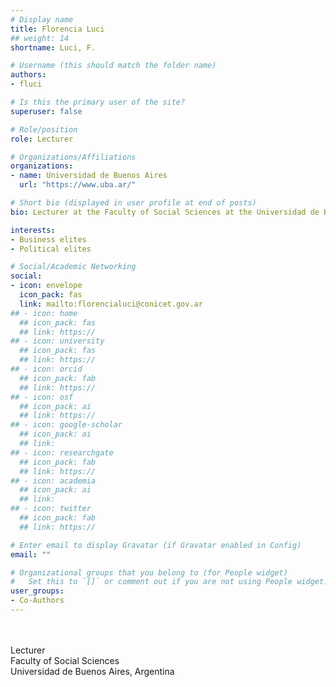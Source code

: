 ```yaml
---
# Display name
title: Florencia Luci
## weight: 14
shortname: Luci, F.

# Username (this should match the folder name)
authors:
- fluci

# Is this the primary user of the site?
superuser: false

# Role/position
role: Lecturer

# Organizations/Affiliations
organizations:
- name: Universidad de Buenos Aires
  url: "https://www.uba.ar/"

# Short bio (displayed in user profile at end of posts)
bio: Lecturer at the Faculty of Social Sciences at the Universidad de Buenos Aires, Argentina.

interests:
- Business elites
- Political elites

# Social/Academic Networking
social:
- icon: envelope
  icon_pack: fas
  link: mailto:florencialuci@conicet.gov.ar
## - icon: home
  ## icon_pack: fas
  ## link: https://
## - icon: university
  ## icon_pack: fas
  ## link: https://
## - icon: orcid
  ## icon_pack: fab
  ## link: https://
## - icon: osf
  ## icon_pack: ai
  ## link: https://
## - icon: google-scholar
  ## icon_pack: ai
  ## link:
## - icon: researchgate
  ## icon_pack: fab
  ## link: https://
## - icon: academia
  ## icon_pack: ai
  ## link:
## - icon: twitter
  ## icon_pack: fab
  ## link: https://

# Enter email to display Gravatar (if Gravatar enabled in Config)
email: ""

# Organizational groups that you belong to (for People widget)
#   Set this to `[]` or comment out if you are not using People widget.
user_groups:
- Co-Authors
---
```


\
\
Lecturer \
Faculty of Social Sciences \
Universidad de Buenos Aires, Argentina
